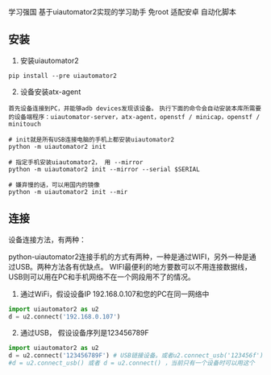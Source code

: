 
学习强国 基于uiautomator2实现的学习助手 免root 适配安卓 自动化脚本
## 安装
1) 安装uiautomator2
``` pythn
pip install --pre uiautomator2 
```

2) 设备安装atx-agent

`首先设备连接到PC，并能够adb devices发现该设备。`
`执行下面的命令会自动安装本库所需要的设备端程序：uiautomator-server，atx-agent，openstf / minicap，openstf / minitouch`
```
# init就是所有USB连接电脑的手机上都安装uiautomator2
python -m uiautomator2 init
  
# 指定手机安装uiautomator2， 用 --mirror
python -m uiautomator2 init --mirror --serial $SERIAL
 
# 嫌弃慢的话，可以用国内的镜像
python -m uiautomator2 init --mir
```
## 连接
设备连接方法，有两种：

python-uiautomator2连接手机的方式有两种，一种是通过WIFI，另外一种是通过USB。两种方法各有优缺点。
WIFI最便利的地方要数可以不用连接数据线，USB则可以用在PC和手机网络不在一个网段用不了的情况。

1) 通过WiFi，假设设备IP 192.168.0.107和您的PC在同一网络中

```python
import uiautomator2 as u2
d = u2.connect('192.168.0.107')
```
2) 通过USB， 假设设备序列是123456789F

```python
import uiautomator2 as u2
d = u2.connect('123456789F') # USB链接设备。或者u2.connect_usb('123456f')
#d = u2.connect_usb() 或者 d = u2.connect() ，当前只有一个设备时可以用这个
```
